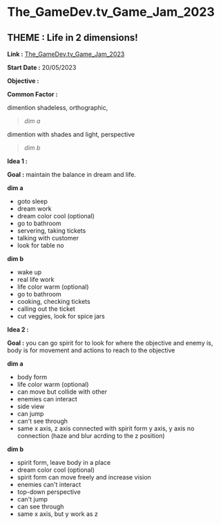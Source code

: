 # The_GameDev.tv_Game_Jam_2023

## **THEME :** Life in 2 dimensions!

**Link :** [The_GameDev.tv_Game_Jam_2023](https://itch.io/jam/gamedevtv-jam-2023)

**Start Date :** 20/05/2023

**Objective :**  

**Common Factor :**

dimention shadeless, orthographic,
> *dim a*

dimention with shades and light, perspective
> *dim b*



**Idea 1 :** 

**Goal :** maintain the balance in dream and life.


**dim a**
- goto sleep
- dream work
- dream color cool (optional)
- go to bathroom
- servering, taking tickets 
- talking with customer
- look for table no


**dim b**
- wake up
- real life work
- life color warm (optional)
- go to bathroom
- cooking, checking tickets
- calling out the ticket
- cut veggies, look for spice jars




**Idea 2 :** 

**Goal :** you can go spirit for to look for where the objective and enemy is, body is for movement and actions to reach to the objective


**dim a**
- body form
- life color warm (optional)
- can move but collide with other
- enemies can interact
- side view
- can jump
- can't see through
- same x axis, z axis connected with spirit form y axis, y axis no connection (haze and blur acrding to the z position)


**dim b**
- spirit form, leave body in a place
- dream color cool (optional)
- spirit form can move freely and increase vision
- enemies can't interact
- top-down perspective
- can't jump
- can see through
- same x axis, but y work as z

